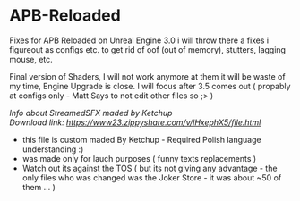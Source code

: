 # APB-Reloaded
Fixes for APB Reloaded on Unreal Engine 3.0
i will throw there a fixes i figureout as configs etc. to get rid of oof (out of memory), stutters, lagging mouse, etc. 

Final version of Shaders, I will not work anymore at them it will be waste of my time, Engine Upgrade is close. I will focus after 3.5 comes out ( propably at configs only - Matt Says to not edit other files so ;> )


_Info about StreamedSFX maded by Ketchup_\
_Download link: https://www23.zippyshare.com/v/lHxephX5/file.html_
- this file is custom maded By Ketchup - Required Polish language understanding :)
- was made only for lauch purposes ( funny texts replacements )
- Watch out its against the TOS ( but its not giving any advantage - the only files who was changed was the Joker Store - it was about ~50 of them ... )